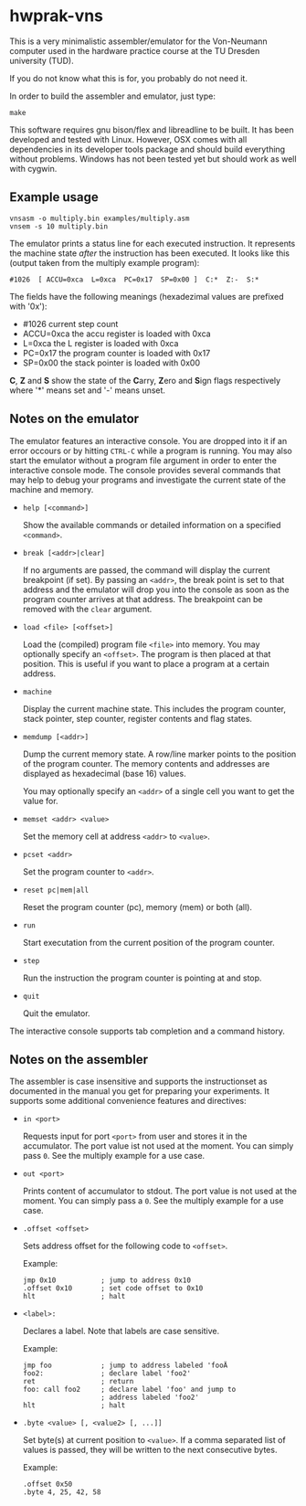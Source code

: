 # hwprak-vns

This is a very minimalistic assembler/emulator for the Von-Neumann
computer used in the hardware practice course at the TU Dresden
university (TUD).

If you do not know what this is for, you probably do not need it.

In order to build the assembler and emulator, just type:

```Shell
make
```

This software requires gnu bison/flex and libreadline to be built.
It has been developed and tested with Linux. However, OSX comes with
all dependencies in its developer tools package and should build
everything without problems. Windows has not been tested yet but
should work as well with cygwin.


## Example usage

  ```Shell
  vnsasm -o multiply.bin examples/multiply.asm
  vnsem -s 10 multiply.bin
  ```

The emulator prints a status line for each executed instruction. It
represents the machine state *after* the instruction has been executed.
It looks like this (output taken from the multiply example program):

  ```
  #1026  [ ACCU=0xca  L=0xca  PC=0x17  SP=0x00 ]  C:*  Z:-  S:*
  ```

The fields have the following meanings (hexadezimal values are
prefixed with '0x'):

* #1026         current step count
* ACCU=0xca     the accu register is loaded with 0xca
* L=0xca        the L register is loaded with 0xca
* PC=0x17       the program counter is loaded with 0x17
* SP=0x00       the stack pointer is loaded with 0x00

**C**, **Z** and **S** show the state of the **C**arry, **Z**ero and
**S**ign flags respectively where '*' means set and '-' means unset.

## Notes on the emulator

The emulator features an interactive console. You are dropped into it
if an error occours or by hitting `CTRL-C` while a program is running.
You may also start the emulator without a program file argument in order
to enter the interactive console mode. The console provides several
commands that may help to debug your programs and investigate the current
state of the machine and memory.

* `help [<command>]`

  Show the available commands or detailed information on a specified
  `<command>`.

* `break [<addr>|clear]`

  If no arguments are passed, the command will display the current
  breakpoint (if set). By passing an `<addr>`, the break point is set to
  that address and the emulator will drop you into the console as soon
  as the program counter arrives at that address. The breakpoint can
  be removed with the `clear` argument.

* `load <file> [<offset>]`

  Load the (compiled) program file `<file>` into memory. You may
  optionally specify an `<offset>`. The program is then placed at that
  position. This is useful if you want to place a program at a certain
  address.

* `machine`

  Display the current machine state. This includes the program counter,
  stack pointer, step counter, register contents and flag states.

* `memdump [<addr>]`

  Dump the current memory state. A row/line marker points to the
  position of the program counter. The memory contents and addresses
  are displayed as hexadecimal (base 16) values.

  You may optionally specify an `<addr>` of a single cell you want to
  get the value for.

* `memset <addr> <value>`

  Set the memory cell at address `<addr>` to `<value>`.

* `pcset <addr>`

  Set the program counter to `<addr>`.

* `reset pc|mem|all`

  Reset the program counter (pc), memory (mem) or both (all).

* `run`

  Start executation from the current position of the program counter.

* `step`

  Run the instruction the program counter is pointing at and stop.

* `quit`

  Quit the emulator.

The interactive console supports tab completion and a command history.

## Notes on the assembler

The assembler is case insensitive and supports the instructionset as
documented in the manual you get for preparing your experiments. It
supports some additional convenience features and directives:

* `in <port>`

  Requests input for port `<port>` from user and stores it in the
  accumulator. The port value ist not used at the moment. You can
  simply pass `0`. See the multiply example for a use case.

* `out <port>`

  Prints content of accumulator to stdout. The port value is not
  used at the moment. You can simply pass a `0`. See the multiply
  example for a use case.

* `.offset <offset>`
  
  Sets address offset for the following code to `<offset>`.

  Example:

     ```Assembly
     jmp 0x10           ; jump to address 0x10
     .offset 0x10       ; set code offset to 0x10
     hlt                ; halt
     ```

* `<label>:`
  
  Declares a label. Note that labels are case sensitive.

  Example:

     ```Assembly
     jmp foo            ; jump to address labeled 'fooÄ
     foo2:              ; declare label 'foo2'
     ret                ; return
     foo: call foo2     ; declare label 'foo' and jump to
                        ; address labeled 'foo2'
     hlt                ; halt
     ```

* `.byte <value> [, <value2> [, ...]]`

  Set byte(s) at current position to `<value>`. If a comma separated
  list of values is passed, they will be written to the next consecutive
  bytes.

  Example:

     ```Assembly
     .offset 0x50
     .byte 4, 25, 42, 58
     ```
